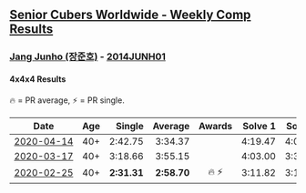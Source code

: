 <style>table {white-space: nowrap;}</style>

## [Senior Cubers Worldwide - Weekly Comp Results](/scw-comp/results/)
### [Jang Junho (장준호)](../jang_junho.md) - [2014JUNH01](https://www.worldcubeassociation.org/persons/2014JUNH01?event=444)
#### 4x4x4 Results

🔥 = PR average, ⚡ = PR single.

| Date | Age | Single | Average | Awards | Solve 1 | Solve 2 | Solve 3 | Solve 4 | Solve 5 | Video |
| :--: | :--: | --: | --: | :--: | --: | --: | --: | --: | --: | :-- |
| [2020-04-14](../../results/444/2020-04-14.md) | 40+ | 2:42.75 | 3:34.37 |  | 4:19.47 | 4:09.30 | 2:42.75 | 2:55.31 | 3:38.51 | [Link](https://www.facebook.com/events/1400953806773430/permalink/1405948379607306/) |
| [2020-03-17](../../results/444/2020-03-17.md) | 40+ | 3:18.66 | 3:55.15 |  | 4:03.00 | 3:32.32 | 4:12.94 | 3:18.66 | 4:10.13 | [Link](https://www.facebook.com/events/211732526904866/permalink/213007113444074/) |
| [2020-02-25](../../results/444/2020-02-25.md) | 40+ | **2:31.31** | **2:58.70** | 🔥 ⚡ | 3:11.82 | 3:10.76 | **2:31.31** | 2:54.65 | 2:50.69 | [Link](https://www.facebook.com/events/805797596592397/permalink/810015492837274/) |


<!-- Global site tag (gtag.js) - Google Analytics -->
<script async src="https://www.googletagmanager.com/gtag/js?id=UA-86348435-3"></script>
<script>window.dataLayer = window.dataLayer || []; function gtag() {dataLayer.push(arguments);} gtag('js', new Date()); gtag('config', 'UA-86348435-3');</script>
